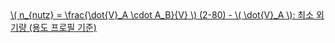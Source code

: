 <a href="/eco2_guide_center/1.%20ECO2%20Logic%20Guide/Hee1_Equation_List.html" class="equation-link" target="_blank" rel="noopener noreferrer">
  \( n_{nutz} = \frac{\dot{V}_A \cdot A_B}{V} \) <span class="eq-number">(2-80)</span>
  <span class="note">- \( \dot{V}_A \): 최소 외기량 (용도 프로필 기준)</span>
</a>
